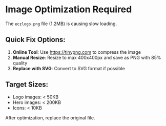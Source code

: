 # Image Optimization Required

The `eczlogo.png` file (1.2MB) is causing slow loading. 

## Quick Fix Options:

1. **Online Tool**: Use https://tinypng.com to compress the image
2. **Manual Resize**: Resize to max 400x400px and save as PNG with 85% quality
3. **Replace with SVG**: Convert to SVG format if possible

## Target Sizes:
- Logo images: < 50KB
- Hero images: < 200KB
- Icons: < 10KB

After optimization, replace the original file.